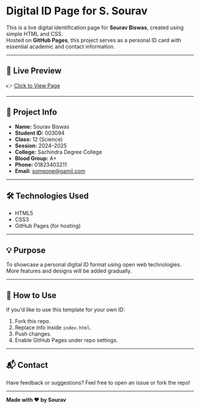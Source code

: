 # Digital ID Page for S. Sourav

This is a live digital identification page for **Sourav Biswas**, created using simple HTML and CSS.  
Hosted on **GitHub Pages**, this project serves as a personal ID card with essential academic and contact information.

---

## 🔗 Live Preview  
👉 [Click to View Page](https://vault-idx.github.io/Digital-ID-page-for-S.-Sourav)

---

## 📄 Project Info

- **Name:** Sourav Biswas  
- **Student ID:** 003094  
- **Class:** 12 (Science)  
- **Session:** 2024–2025  
- **College:** Sachindra Degree College  
- **Blood Group:** A+  
- **Phone:** 01823403211  
- **Email:** someone@gamil.com

---

## 🛠️ Technologies Used

- HTML5  
- CSS3  
- GitHub Pages (for hosting)

---

## 💡 Purpose

To showcase a personal digital ID format using open web technologies.  
More features and designs will be added gradually.

---

## 📁 How to Use

If you'd like to use this template for your own ID:

1. Fork this repo.
2. Replace info inside `index.html`.
3. Push changes.
4. Enable GitHub Pages under repo settings.

---

## 📬 Contact

Have feedback or suggestions? Feel free to open an issue or fork the repo!

---

**Made with ❤️ by Sourav**
